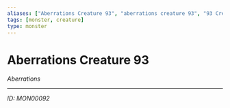 ```yaml
---
aliases: ["Aberrations Creature 93", "aberrations creature 93", "93 Creature Aberrations"]
tags: [monster, creature]
type: monster
---
```


# Aberrations Creature 93

*Aberrations*

---
*ID: MON00092*